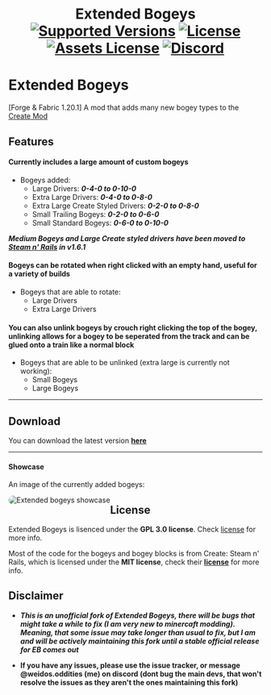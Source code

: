 
<h1 align="center">Extended Bogeys  <br>
	<a href="https://www.curseforge.com/minecraft/mc-mods/create-extended-bogeys/files"><img src="https://img.shields.io/badge/Available%20For-MC%201.20.1-c70039" alt="Supported Versions"></a>
	<a href="https://github.com/Rabbitminers/Extended-Bogeys/blob/1.20.1/multiloader/dev/LICENSE"><img src="https://img.shields.io/badge/License-GPL--3.0-900c3f" alt="License"></a>
	<a href="https://github.com/Rabbitminers/Extended-Bogeys/blob/1.20.1/multiloader/dev/LICENSE-ASSETS"><img src="https://img.shields.io/badge/Assets_License-CC_BY--NC--SA--4.0-red" alt="Assets License"></a>
	<a href="https://discord.gg/create-addon-hub-891929048895356948"><img src="https://img.shields.io/discord/1069326955742244884?color=5865f2&label=Discord&style=flat" alt="Discord"></a>
</h1>

# Extended Bogeys
[Forge & Fabric 1.20.1] A mod that adds many new bogey types to the [Create Mod](https://modrinth.com/mod/create)

## Features
#### Currently includes a large amount of custom bogeys
- Bogeys added:
	- Large Drivers: **_0-4-0 to 0-10-0_**
 	- Extra Large Drivers: **_0-4-0 to 0-8-0_**
	- Extra Large Create Styled Drivers: **_0-2-0 to 0-8-0_** 
	- Small Trailing Bogeys: **_0-2-0 to 0-6-0_**
	- Small Standard Bogeys: **_0-6-0 to 0-10-0_**

 _**Medium Bogeys and Large Create styled drivers have been moved to [Steam n' Rails](https://modrinth.com/mod/create-steam-n-rails) in v1.6.1**_
 
#### Bogeys can be rotated when right clicked with an empty hand, useful for a variety of builds
- Bogeys that are able to rotate:
	- Large Drivers
   	- Extra Large Drivers

#### You can also unlink bogeys by crouch right clicking the top of the bogey, unlinking allows for a bogey to be seperated from the track and can be glued onto a train like a normal block
- Bogeys that are able to be unlinked (extra large is currently not working):
  	- Small Bogeys
  	- Large Bogeys
___

## Download
You can download the latest version **[here](https://github.com/WeidosOddities/Extended-Bogeys-Borked/releases)**
___
#### Showcase

An image of the currently added bogeys:

<img src="https://media.discordapp.net/attachments/700523488951402548/1225623151455633408/2024-04-04_19.48.31.png?ex=6621cd82&is=660f5882&hm=bcf3e1f25de0ae277578425c23be4eb1ad4b96175b60c4491710aef64e92a1af&=&format=webp&quality=lossless&width=1276&height=676"
     alt="Extended bogeys showcase"
     style="float: left; border-radius: 10px" />
## License
Extended Bogeys is lisenced under the **GPL 3.0 license**. Check [license](https://github.com/WeidosOddities/Extended-Bogeys-Borked/blob/1.20.1/multiloader/dev/LICENSE) for more info.

Most of the code for the bogeys and bogey blocks is from Create: Steam n' Rails, which is licensed under the **MIT license**, check their [**license**](https://github.com/Layers-of-Railways/Railway/blob/1.19/dev/LICENSE) for more info.


## Disclaimer
 - **_This is an unofficial fork of Extended Bogeys, there will be bugs that might take a while to fix (I am very new to minercaft modding)._**
**_Meaning, that some issue may take longer than usual to fix, but I am and will be actively maintaining this fork until a stable official release for EB comes out_**

 - **If you have any issues, please use the issue tracker, or message @weidos.oddities (me) on discord (dont bug the main devs, that won't resolve the issues as they aren't the ones maintaining this fork)**
